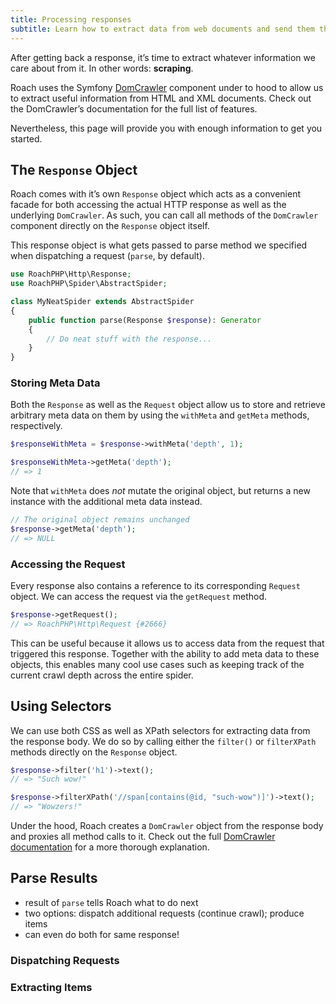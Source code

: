 ```yaml
---
title: Processing responses
subtitle: Learn how to extract data from web documents and send them through the processing pipeline.
---
```


After getting back a response, it’s time to extract whatever information we care about from it. In other words: **scraping**.

Roach uses the Symfony [DomCrawler](https://symfony.com/doc/current/components/dom_crawler.html) component under to hood to allow us to extract useful information from HTML and XML documents. Check out the DomCrawler’s documentation for the full list of features.

Nevertheless, this page will provide you with enough information to get you started.

## The `Response` Object

Roach comes with it’s own `Response` object which acts as a convenient facade for both accessing the actual HTTP response as well as the underlying `DomCrawler`. As such, you can call all methods of the `DomCrawler` component directly on the `Response` object itself.

This response object is what gets passed to parse method we specified when dispatching a request (`parse`, by default).

```php
use RoachPHP\Http\Response;
use RoachPHP\Spider\AbstractSpider;

class MyNeatSpider extends AbstractSpider
{
    public function parse(Response $response): Generator
    {
        // Do neat stuff with the response...
    }
}
```

### Storing Meta Data

Both the `Response` as well as the `Request` object allow us to store and retrieve arbitrary meta data on them by using the `withMeta` and `getMeta` methods, respectively.

```php
$responseWithMeta = $response->withMeta('depth', 1);

$responseWithMeta->getMeta('depth');
// => 1
```

Note that `withMeta` does _not_ mutate the original object, but returns a new instance with the additional meta data instead.

```php
// The original object remains unchanged
$response->getMeta('depth');
// => NULL
```

### Accessing the Request

Every response also contains a reference to its corresponding `Request` object. We can access the request via the `getRequest` method.

```php
$response->getRequest();
// => RoachPHP\Http\Request {#2666}
```

This can be useful because it allows us to access data from the request that triggered this response. Together with the ability to add meta data to these objects, this enables many cool use cases such as keeping track of the current crawl depth across the entire spider.

## Using Selectors

We can use both CSS as well as XPath selectors for extracting data from the response body. We do so by calling either the `filter()` or `filterXPath` methods directly on the `Response` object.

```php
$response->filter('h1')->text();
// => "Such wow!"

$response->filterXPath('//span[contains(@id, "such-wow")]')->text();
// => "Wowzers!"
```

Under the hood, Roach creates a `DomCrawler` object from the response body and proxies all method calls to it. Check out the full [DomCrawler documentation](https://symfony.com/doc/current/components/dom_crawler.html#usage) for a more thorough explanation.

## Parse Results

- result of `parse` tells Roach what to do next
- two options: dispatch additional requests (continue crawl); produce items
- can even do both for same response!

### Dispatching Requests

### Extracting Items
